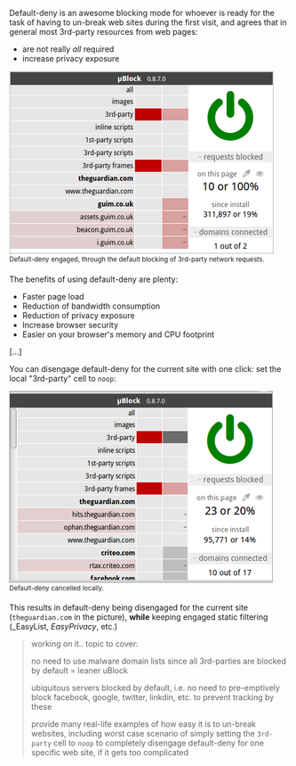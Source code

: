 Default-deny is an awesome blocking mode for whoever is ready for the task of having to un-break web sites during the first visit, and agrees that in general most 3rd-party resources from web pages:

- are not really _all_ required
- increase privacy exposure

![Default-deny](https://raw.githubusercontent.com/gorhill/uBlock/master/doc/img/df-dd-01.png)<br>
<sup>Default-deny engaged, through the default blocking of 3rd-party network requests.</sup>

The benefits of using default-deny are plenty:

- Faster page load
- Reduction of bandwidth consumption
- Reduction of privacy exposure
- Increase browser security
- Easier on your browser's memory and CPU footprint

[...]

You can disengage default-deny for the current site with one click: set the local "3rd-party" cell to `noop`:

![Default-deny](https://raw.githubusercontent.com/gorhill/uBlock/master/doc/img/df-dd-02.png)<br>
<sup>Default-deny cancelled locally.</sup>

This results in default-deny being disengaged for the current site (`theguardian.com` in the picture), **while** keeping engaged static filtering (_EasyList, _EasyPrivacy_, etc.)

> working on it.. topic to cover:
> 
> no need to use malware domain lists since all 3rd-parties are blocked by default = leaner uBlock
>
> ubiquitous servers blocked by default, i.e. no need to pre-emptively block facebook, google, twitter, linkdin, etc. to prevent tracking by these
>
> provide many real-life examples of how easy it is to un-break websites, including worst case scenario of simply setting the `3rd-party` cell to `noop` to completely disengage default-deny for one specific web site, if it gets too complicated
